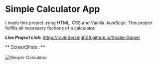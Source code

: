 # Simple Calculator App

I made this project using HTML, CSS and Vanilla JavaScipt. This project fulfills all necessary fuctions of a calculator.

****_Live Project Link:_**** https://ravindersingh08.github.io/Snake-Game/

** ScreenShots : ** <br/><br/>
![Simple-Calculator](https://user-images.githubusercontent.com/76047915/182135816-5b0307b6-3b7d-4e36-873f-ac4f52c0d930.png)
